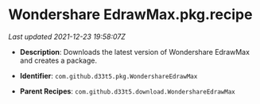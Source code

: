 # Wondershare EdrawMax.pkg.recipe

_Last updated 2021-12-23 19:58:07Z_

- **Description**: Downloads the latest version of Wondershare EdrawMax and creates a package.

- **Identifier**: `com.github.d33t5.pkg.WondershareEdrawMax`

- **Parent Recipes**: `com.github.d33t5.download.WondershareEdrawMax`